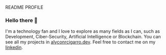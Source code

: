 README PROFILE

### Hello there 👋

I'm a technology fan and I love to explore as many fields as I can, such as Development, Ciber-Security, Artificial Intelligence or Blockchain. You can see all my projects in [alyconrcigarro.dev](https://alyconr.dev). Feel free to contact me on my [linkedin](https://www.linkedin.com/in/jeysson-aly-contreras/).